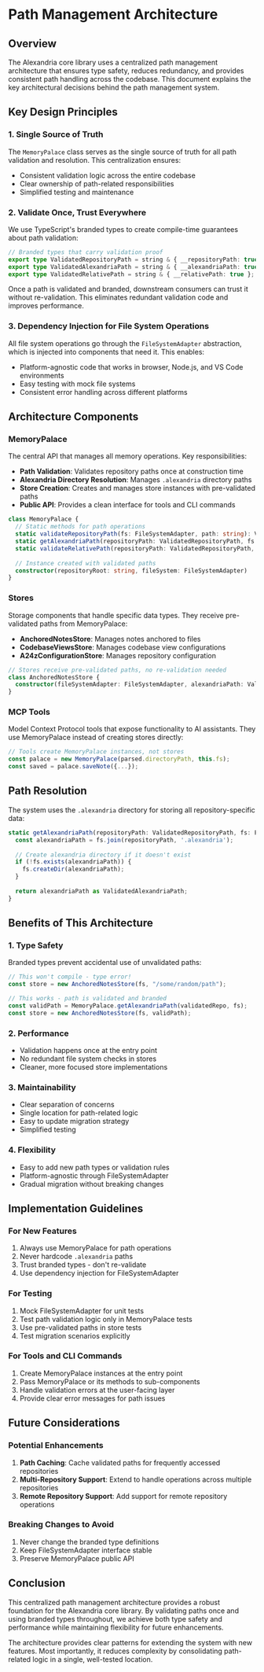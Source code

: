 # Path Management Architecture

## Overview

The Alexandria core library uses a centralized path management architecture that ensures type safety, reduces redundancy, and provides consistent path handling across the codebase. This document explains the key architectural decisions behind the path management system.

## Key Design Principles

### 1. Single Source of Truth

The `MemoryPalace` class serves as the single source of truth for all path validation and resolution. This centralization ensures:

- Consistent validation logic across the entire codebase
- Clear ownership of path-related responsibilities
- Simplified testing and maintenance

### 2. Validate Once, Trust Everywhere

We use TypeScript's branded types to create compile-time guarantees about path validation:

```typescript
// Branded types that carry validation proof
export type ValidatedRepositoryPath = string & { __repositoryPath: true };
export type ValidatedAlexandriaPath = string & { __alexandriaPath: true };
export type ValidatedRelativePath = string & { __relativePath: true };
```

Once a path is validated and branded, downstream consumers can trust it without re-validation. This eliminates redundant validation code and improves performance.

### 3. Dependency Injection for File System Operations

All file system operations go through the `FileSystemAdapter` abstraction, which is injected into components that need it. This enables:

- Platform-agnostic code that works in browser, Node.js, and VS Code environments
- Easy testing with mock file systems
- Consistent error handling across different platforms

## Architecture Components

### MemoryPalace

The central API that manages all memory operations. Key responsibilities:

- **Path Validation**: Validates repository paths once at construction time
- **Alexandria Directory Resolution**: Manages `.alexandria` directory paths
- **Store Creation**: Creates and manages store instances with pre-validated paths
- **Public API**: Provides a clean interface for tools and CLI commands

```typescript
class MemoryPalace {
  // Static methods for path operations
  static validateRepositoryPath(fs: FileSystemAdapter, path: string): ValidatedRepositoryPath
  static getAlexandriaPath(repositoryPath: ValidatedRepositoryPath, fs: FileSystemAdapter): ValidatedAlexandriaPath
  static validateRelativePath(repositoryPath: ValidatedRepositoryPath, targetPath: string, fs: FileSystemAdapter): ValidatedRelativePath
  
  // Instance created with validated paths
  constructor(repositoryRoot: string, fileSystem: FileSystemAdapter)
}
```

### Stores

Storage components that handle specific data types. They receive pre-validated paths from MemoryPalace:

- **AnchoredNotesStore**: Manages notes anchored to files
- **CodebaseViewsStore**: Manages codebase view configurations
- **A24zConfigurationStore**: Manages repository configuration

```typescript
// Stores receive pre-validated paths, no re-validation needed
class AnchoredNotesStore {
  constructor(fileSystemAdapter: FileSystemAdapter, alexandriaPath: ValidatedAlexandriaPath)
}
```

### MCP Tools

Model Context Protocol tools that expose functionality to AI assistants. They use MemoryPalace instead of creating stores directly:

```typescript
// Tools create MemoryPalace instances, not stores
const palace = new MemoryPalace(parsed.directoryPath, this.fs);
const saved = palace.saveNote({...});
```

## Path Resolution

The system uses the `.alexandria` directory for storing all repository-specific data:

```typescript
static getAlexandriaPath(repositoryPath: ValidatedRepositoryPath, fs: FileSystemAdapter): ValidatedAlexandriaPath {
  const alexandriaPath = fs.join(repositoryPath, '.alexandria');
  
  // Create alexandria directory if it doesn't exist
  if (!fs.exists(alexandriaPath)) {
    fs.createDir(alexandriaPath);
  }
  
  return alexandriaPath as ValidatedAlexandriaPath;
}
```

## Benefits of This Architecture

### 1. Type Safety

Branded types prevent accidental use of unvalidated paths:

```typescript
// This won't compile - type error!
const store = new AnchoredNotesStore(fs, "/some/random/path");

// This works - path is validated and branded
const validPath = MemoryPalace.getAlexandriaPath(validatedRepo, fs);
const store = new AnchoredNotesStore(fs, validPath);
```

### 2. Performance

- Validation happens once at the entry point
- No redundant file system checks in stores
- Cleaner, more focused store implementations

### 3. Maintainability

- Clear separation of concerns
- Single location for path-related logic
- Easy to update migration strategy
- Simplified testing

### 4. Flexibility

- Easy to add new path types or validation rules
- Platform-agnostic through FileSystemAdapter
- Gradual migration without breaking changes

## Implementation Guidelines

### For New Features

1. Always use MemoryPalace for path operations
2. Never hardcode `.alexandria` paths
3. Trust branded types - don't re-validate
4. Use dependency injection for FileSystemAdapter

### For Testing

1. Mock FileSystemAdapter for unit tests
2. Test path validation logic only in MemoryPalace tests
3. Use pre-validated paths in store tests
4. Test migration scenarios explicitly

### For Tools and CLI Commands

1. Create MemoryPalace instances at the entry point
2. Pass MemoryPalace or its methods to sub-components
3. Handle validation errors at the user-facing layer
4. Provide clear error messages for path issues

## Future Considerations

### Potential Enhancements

1. **Path Caching**: Cache validated paths for frequently accessed repositories
2. **Multi-Repository Support**: Extend to handle operations across multiple repositories
3. **Remote Repository Support**: Add support for remote repository operations

### Breaking Changes to Avoid

1. Never change the branded type definitions
2. Keep FileSystemAdapter interface stable
3. Preserve MemoryPalace public API

## Conclusion

This centralized path management architecture provides a robust foundation for the Alexandria core library. By validating paths once and using branded types throughout, we achieve both type safety and performance while maintaining flexibility for future enhancements.

The architecture provides clear patterns for extending the system with new features. Most importantly, it reduces complexity by consolidating path-related logic in a single, well-tested location.